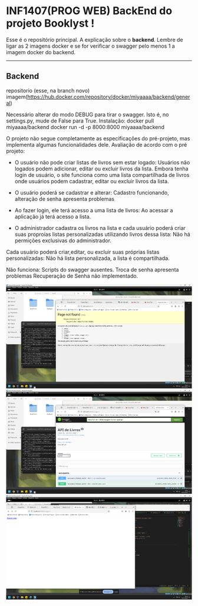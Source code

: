 # INF1407(PROG WEB)  BackEnd do projeto Booklyst !
Esse é o repositório principal.
A explicação sobre o **backend**. Lembre de ligar as 2 imagens docker e se for verificar o swagger pelo menos 1 a imagem docker do backend.

---
## Backend
repositorio (esse, na branch novo)
imagem(https://hub.docker.com/repository/docker/miyaaaa/backend/general)

Necessário alterar do modo DEBUG para tirar o swagger. Isto é, no settings.py, mude de False para True.
Instalação:
  docker pull miyaaaa/backend
  docker run -d -p 8000:8000 miyaaaa/backend

O projeto não segue completamente as especificações do pré-projeto, mas implementa algumas funcionalidades dele.
Avaliação de acordo com o pré projeto:
- O usuário não pode criar listas de livros sem estar logado: Usuários não logados podem adicionar, editar ou excluir livros da lista.
Embora tenha login de usuário, o site funciona como uma lista compartilhada de livros onde usuários podem cadastrar, editar ou excluir livros da lista.

- O usuário poderá se cadastrar e alterar: Cadastro funcionando, alteração de senha apresenta problemas

- Ao fazer login, ele terá acesso a uma lista de livros: Ao acessar a aplicação já terá acesso a lista.

- O administrador cadastra os livros na lista e cada usuário poderá criar suas proproias listas personalizadas utilizando livros dessa lista: Não há permições exclusivas do administrador.

Cada usuário poderá criar,editar, ou excluir suas próprias listas personalizadas: Não há lista personalizada, a lista é compartilhada.

Não funciona:
  Scripts do swagger ausentes.
  Troca de senha apresenta problemas
  Recuperação de Senha não implementado.

  
  
![Logo](home.png) ![Logo](so.png) ![Logo](swagger.png)
